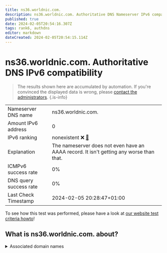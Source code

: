 ```yaml
---
title: ns36.worldnic.com.
description: ns36.worldnic.com. Authoritative DNS Nameserver IPv6 compatibility
published: true
date: 2024-02-05T20:54:16.307Z
tags: rank6, authdns
editor: markdown
dateCreated: 2024-02-05T20:54:15.114Z
---
```


# ns36.worldnic.com. Authoritative DNS IPv6 compatibility

> The results shown here are accumulated by automation. If you're convinced the displayed data is wrong, please [contact the administrators](/howto/chat). 
{.is-info}




|   |   |
| - | - |
| Nameserver DNS name | ns36.worldnic.com.
| Amount IPv6 address | 0
| IPv6 ranking | nonexistent :x: [🔗](/howto/ranking) |
| Explanation | The nameserver does not even have an AAAA record. It isn't getting any worse than that. |
| ICMPv6 success rate | 0%|
| DNS query success rate | 0% |
| Last Check Timestamp | 2024-02-05 20:28:47+01:00 |

To see how this test was performed, please have a look at [our website test criteria howto](/howto/testcriteria/authdns)!


## What is ns36.worldnic.com. about?






<details>
<summary>Associated domain names</summary>

www.abbot.com

</details>
